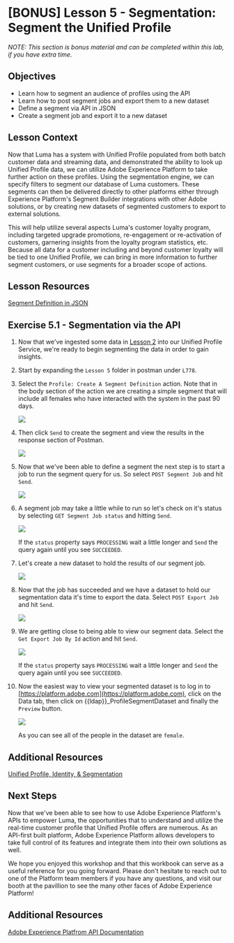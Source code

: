 # [BONUS] Lesson 5 - Segmentation: Segment the Unified Profile

_NOTE: This section is bonus material and can be completed within this lab, if you have extra time._

## Objectives

* Learn how to segment an audience of profiles using the API
* Learn how to post segment jobs and export them to a new dataset
* Define a segment via API in JSON
* Create a segment job and export it to a new dataset

## Lesson Context

Now that Luma has a system with Unified Profile populated from both batch customer data and streaming data, and demonstrated the ability to look up Unified Profile data, we can utilize Adobe Experience Platform to take further action on these profiles. Using the segmentation engine, we can specify filters to segment our database of Luma customers. These segments can then be delivered directly to other platforms either through Experience Platform's Segment Builder integrations with other Adobe solutions, or by creating new datasets of segmented customers to export to external solutions.

This will help utilize several aspects Luma's customer loyalty program, including targeted upgrade promotions, re-engagement or re-activation of customers, garnering insights from the loyalty program statistics, etc. Because all data for a customer including and beyond customer loyalty will be tied to one Unified Profile, we can bring in more information to further segment customers, or use segments for a broader scope of actions.

## Lesson Resources

[Segment Definition in JSON](#linktofile)

## Exercise 5.1 - Segmentation via the API

1.  Now that we've ingested some data in [Lesson 2](#lesson-2---data-ingesting-data-via-batch-ingestion) into our Unified Profile Service, we're ready to begin segmenting the data in order to gain insights.
1.  Start by expanding the `Lesson 5` folder in postman under `L778`.
1.  Select the `Profile: Create A Segment Definition` action. Note that in the body section of the action we are creating a simple segment that will include all females who have interacted with the system in the past 90 days.

    ![](../assets/create_segment.png)

1. Then click `Send` to create the segment and view the results in the response section of Postman.

    ![](../assets/create_segment_result.png)

1. Now that we've been able to define a segment the next step is to start a job to run the segment query for us. So select `POST Segment Job` and hit `Send`.

    ![](../assets/create_segment_job.png)

1. A segment job may take a little while to run so let's check on it's status by selecting `GET Segment Job status` and hitting `Send`.

    ![](../assets/create_segment_job_status.png)

    If the `status` property says `PROCESSING` wait a little longer and `Send` the query again until you see `SUCCEEDED`.

1. Let's create a new dataset to hold the results of our segment job.

    ![](../assets/create_segment_dataset.png)

1. Now that the job has succeeded and we have a dataset to hold our segmentation data it's time to export the data. Select `POST Export Job` and hit `Send`.

    ![](../assets/create_segment_export.png)

1. We are getting close to being able to view our segment data. Select the `Get Export Job By Id` action and hit `Send`.

    ![](../assets/create_segment_export_success.png)

    If the `status` property says `PROCESSING` wait a little longer and `Send` the query again until you see `SUCCEEDED`.

1. Now the easiest way to view your segmented dataset is to log in to [https://platform.adobe.com](https://platform.adobe.com), click on the Data tab, then click on {{ldap}}\_ProfileSegmentDataset and finally the `Preview` button.

    ![](../assets/create_segment_final.png)

    As you can see all of the people in the dataset are `female`.

## Additional Resources

[Unified Profile, Identity, & Segmentation](https://www.adobe.io/apis/experienceplatform/home/profile-identity-segmentation.html)

## Next Steps

Now that we've been able to see how to use Adobe Experience Platform's APIs to empower Luma, the opportunities that to understand and utilize the real-time customer profile that Unified Profile offers are numerous. As an API-first built platform, Adobe Experience Platform allows developers to take full control of its features and integrate them into their own solutions as well.

We hope you enjoyed this workshop and that this workbook can serve as a useful reference for you going forward. Please don't hesitate to reach out to one of the Platform team members if you have any questions, and visit our booth at the pavillion to see the many other faces of Adobe Experience Platform!

## Additional Resources

[Adobe Experience Platfrom API Documentation](https://www.adobe.io/apis/experienceplatform/home.html)
